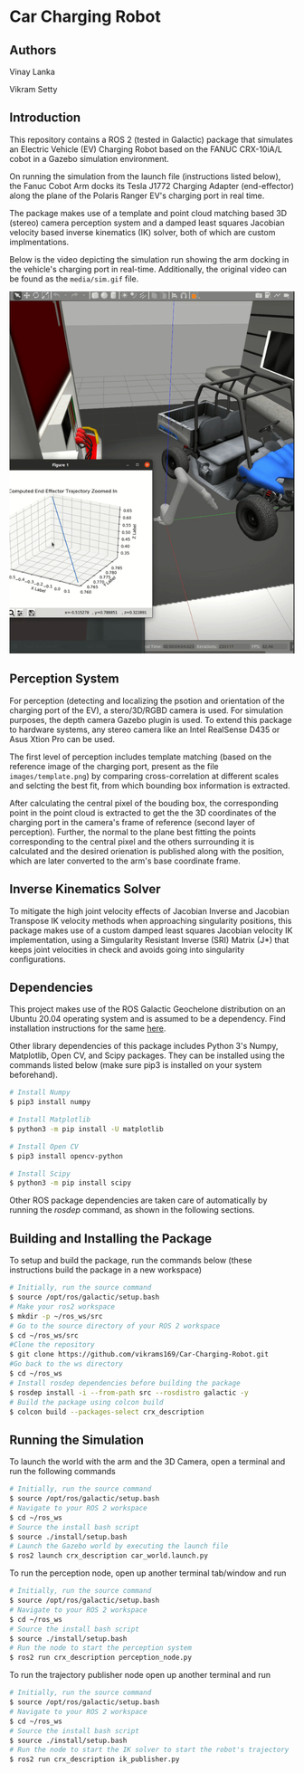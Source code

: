 # Car Charging Robot

## Authors
Vinay Lanka

Vikram Setty

## Introduction

This repository contains a ROS 2 (tested in Galactic) package that simulates an Electric Vehicle (EV) Charging Robot based on the FANUC CRX-10iA/L cobot in a Gazebo simulation environment.

On running the simulation from the launch file (instructions listed below), the Fanuc Cobot Arm docks its Tesla J1772 Charging Adapter (end-effector) along the plane of the Polaris Ranger EV's charging port in real time.

The package makes use of a template and point cloud matching based 3D (stereo) camera perception system and a damped least squares Jacobian velocity based inverse kinematics (IK) solver, both of which are custom implmentations.

Below is the video depicting the simulation run showing the arm docking in the vehicle's charging port in real-time. Additionally, the original video can be found as the `media/sim.gif` file.

![gif of implementation](./media/sim.gif)

## Perception System

For perception (detecting and localizing the psotion and orientation of the charging port of the EV), a stero/3D/RGBD camera is used. For simulation purposes, the depth camera Gazebo plugin is used. To extend this package to hardware systems, any stereo camera like an Intel RealSense D435 or Asus Xtion Pro can be used.

The first level of perception includes template matching (based on the reference image of the charging port, present as the file `images/template.png`) by comparing cross-correlation at different scales and selcting the best fit, from which bounding box information is extracted.

After calculating the central pixel of the bouding box, the corresponding point in the point cloud is extracted to get the the 3D coordinates of the charging port in the camera's frame of reference (second layer of perception). Further, the normal to the plane best fitting the points corresponding to the central pixel and the others surrounding it is calculated and the desired orienation is published along with the position, which are later converted to the arm's base coordinate frame.

## Inverse Kinematics Solver

To mitigate the high joint velocity effects of Jacobian Inverse and Jacobian Transpose IK velocity methods when approaching singularity positions, this package makes use of a custom damped least squares Jacobian velocity IK implementation, using a Simgularity Resistant Inverse (SRI) Matrix (J*) that keeps joint velocities in check and avoids going into singularity configurations.


## Dependencies
This project makes use of the ROS Galactic Geochelone distribution on an Ubuntu 20.04 operating system and is assumed to be a dependency. Find installation instructions for the same [here](https://docs.ros.org/en/galactic/Installation.html).

Other library dependencies of this package includes Python 3's Numpy, Matplotlib, Open CV, and Scipy packages. They can be installed using the commands listed below (make sure pip3 is installed on your system beforehand).
```bash
# Install Numpy
$ pip3 install numpy
```
```bash
# Install Matplotlib
$ python3 -m pip install -U matplotlib
```
```bash
# Install Open CV
$ pip3 install opencv-python
```
```bash
# Install Scipy
$ python3 -m pip install scipy
```

Other ROS package dependencies are taken care of automatically by running the *rosdep* command, as shown in the following sections.

## Building and Installing the Package

To setup and build the package, run the commands below (these instructions build the package in a new workspace)
```bash
# Initially, run the source command
$ source /opt/ros/galactic/setup.bash
# Make your ros2 workspace
$ mkdir -p ~/ros_ws/src
# Go to the source directory of your ROS 2 workspace
$ cd ~/ros_ws/src
#Clone the repository
$ git clone https://github.com/vikrams169/Car-Charging-Robot.git
#Go back to the ws directory
$ cd ~/ros_ws
# Install rosdep dependencies before building the package
$ rosdep install -i --from-path src --rosdistro galactic -y
# Build the package using colcon build
$ colcon build --packages-select crx_description
```

## Running the Simulation

To launch the world with the arm and the 3D Camera, open a terminal and run the following commands
```bash
# Initially, run the source command
$ source /opt/ros/galactic/setup.bash
# Navigate to your ROS 2 workspace
$ cd ~/ros_ws
# Source the install bash script
$ source ./install/setup.bash
# Launch the Gazebo world by executing the launch file
$ ros2 launch crx_description car_world.launch.py
```
To run the perception node, open up another terminal tab/window and run
```bash
# Initially, run the source command
$ source /opt/ros/galactic/setup.bash
# Navigate to your ROS 2 workspace
$ cd ~/ros_ws
# Source the install bash script
$ source ./install/setup.bash
# Run the node to start the perception system
$ ros2 run crx_description perception_node.py
```
To run the trajectory publisher node open up another terminal and run
```bash
# Initially, run the source command
$ source /opt/ros/galactic/setup.bash
# Navigate to your ROS 2 workspace
$ cd ~/ros_ws
# Source the install bash script
$ source ./install/setup.bash
# Run the node to start the IK solver to start the robot's trajectory
$ ros2 run crx_description ik_publisher.py
```
